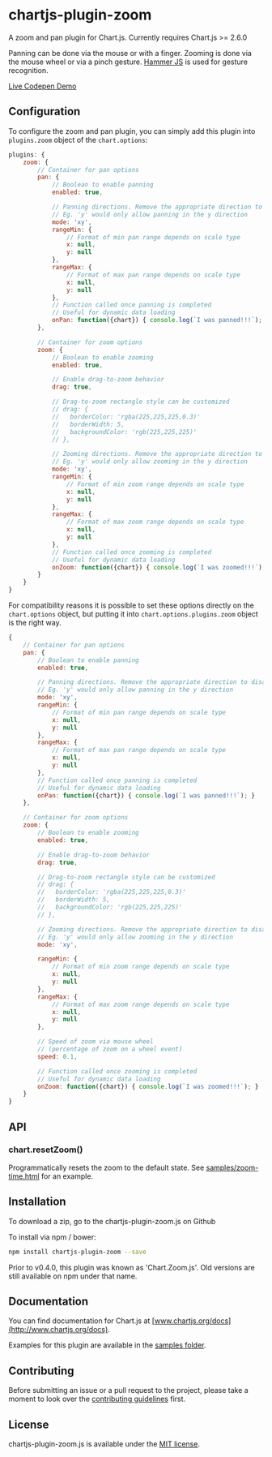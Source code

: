 # chartjs-plugin-zoom

A zoom and pan plugin for Chart.js. Currently requires Chart.js >= 2.6.0

Panning can be done via the mouse or with a finger.
Zooming is done via the mouse wheel or via a pinch gesture. [Hammer JS](http://hammerjs.github.io/) is used for gesture recognition.

[Live Codepen Demo](http://codepen.io/pen/PGabEK)

## Configuration

To configure the zoom and pan plugin, you can simply add this plugin into `plugins.zoom` object of the `chart.options`:

```javascript
plugins: {
	zoom: {
		// Container for pan options
		pan: {
			// Boolean to enable panning
			enabled: true,

			// Panning directions. Remove the appropriate direction to disable
			// Eg. 'y' would only allow panning in the y direction
			mode: 'xy',
			rangeMin: {
				// Format of min pan range depends on scale type
				x: null,
				y: null
			},
			rangeMax: {
				// Format of max pan range depends on scale type
				x: null,
				y: null
			},
			// Function called once panning is completed
			// Useful for dynamic data loading
			onPan: function({chart}) { console.log(`I was panned!!!`); }
		},

		// Container for zoom options
		zoom: {
			// Boolean to enable zooming
			enabled: true,

			// Enable drag-to-zoom behavior
			drag: true,

			// Drag-to-zoom rectangle style can be customized
			// drag: {
			// 	 borderColor: 'rgba(225,225,225,0.3)'
			// 	 borderWidth: 5,
			// 	 backgroundColor: 'rgb(225,225,225)'
			// },

			// Zooming directions. Remove the appropriate direction to disable
			// Eg. 'y' would only allow zooming in the y direction
			mode: 'xy',
			rangeMin: {
				// Format of min zoom range depends on scale type
				x: null,
				y: null
			},
			rangeMax: {
				// Format of max zoom range depends on scale type
				x: null,
				y: null
			},
			// Function called once zooming is completed
			// Useful for dynamic data loading
			onZoom: function({chart}) { console.log(`I was zoomed!!!`); }
		}
	}
}
```

For compatibility reasons it is possible to set these options directly on the `chart.options` object, but putting it into `chart.options.plugins.zoom` object is the right way.

```javascript
{
	// Container for pan options
	pan: {
		// Boolean to enable panning
		enabled: true,

		// Panning directions. Remove the appropriate direction to disable
		// Eg. 'y' would only allow panning in the y direction
		mode: 'xy',
		rangeMin: {
			// Format of min pan range depends on scale type
			x: null,
			y: null
		},
		rangeMax: {
			// Format of max pan range depends on scale type
			x: null,
			y: null
		},
		// Function called once panning is completed
		// Useful for dynamic data loading
		onPan: function({chart}) { console.log(`I was panned!!!`); }
	},

	// Container for zoom options
	zoom: {
		// Boolean to enable zooming
		enabled: true,

		// Enable drag-to-zoom behavior
		drag: true,

		// Drag-to-zoom rectangle style can be customized
		// drag: {
		// 	 borderColor: 'rgba(225,225,225,0.3)'
		// 	 borderWidth: 5,
		// 	 backgroundColor: 'rgb(225,225,225)'
		// },

		// Zooming directions. Remove the appropriate direction to disable
		// Eg. 'y' would only allow zooming in the y direction
		mode: 'xy',

		rangeMin: {
			// Format of min zoom range depends on scale type
			x: null,
			y: null
		},
		rangeMax: {
			// Format of max zoom range depends on scale type
			x: null,
			y: null
		},

		// Speed of zoom via mouse wheel
		// (percentage of zoom on a wheel event)
		speed: 0.1,

		// Function called once zooming is completed
		// Useful for dynamic data loading
		onZoom: function({chart}) { console.log(`I was zoomed!!!`); }
	}
}
```

## API

### chart.resetZoom()

Programmatically resets the zoom to the default state. See [samples/zoom-time.html](samples/zoom-time.html) for an example.

## Installation

To download a zip, go to the chartjs-plugin-zoom.js on Github

To install via npm / bower:

```bash
npm install chartjs-plugin-zoom --save
```

Prior to v0.4.0, this plugin was known as 'Chart.Zoom.js'. Old versions are still available on npm under that name.

## Documentation

You can find documentation for Chart.js at [www.chartjs.org/docs](http://www.chartjs.org/docs).

Examples for this plugin are available in the [samples folder](samples).

## Contributing

Before submitting an issue or a pull request to the project, please take a moment to look over the [contributing guidelines](CONTRIBUTING.md) first.

## License

chartjs-plugin-zoom.js is available under the [MIT license](http://opensource.org/licenses/MIT).
